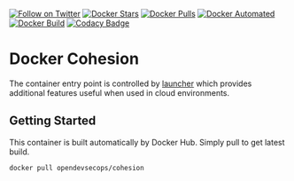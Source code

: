[![Follow on Twitter](https://img.shields.io/twitter/follow/opendevsecops.svg?logo=twitter)](https://twitter.com/opendevsecops)
[![Docker Stars](https://img.shields.io/docker/stars/opendevsecops/cohesion.svg)](https://hub.docker.com/r/opendevsecops/cohesion/)
[![Docker Pulls](https://img.shields.io/docker/pulls/opendevsecops/cohesion.svg)](https://hub.docker.com/r/opendevsecops/cohesion/)
[![Docker Automated](https://img.shields.io/docker/automated/opendevsecops/cohesion.svg)](https://hub.docker.com/r/opendevsecops/cohesion/)
[![Docker Build](https://img.shields.io/docker/build/opendevsecops/cohesion.svg)](https://hub.docker.com/r/opendevsecops/cohesion/)
[![Codacy Badge](https://api.codacy.com/project/badge/Grade/926c15e9744940ec96b092bdffc04542)](https://www.codacy.com/app/OpenDevSecOps/docker-cohesion?utm_source=github.com&amp;utm_medium=referral&amp;utm_content=opendevsecops/docker-cohesion&amp;utm_campaign=Badge_Grade)

# Docker Cohesion

The container entry point is controlled by [launcher](https://github.com/opendevsecops/go-launcher) which provides additional features useful when used in cloud environments.

## Getting Started

This container is built automatically by Docker Hub. Simply pull to get latest build.

```sh
docker pull opendevsecops/cohesion
```
